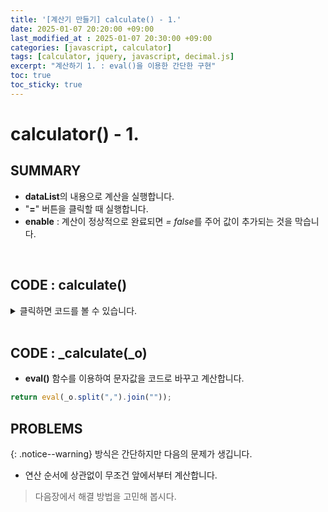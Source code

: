 ```yaml
---
title: '[계산기 만들기] calculate() - 1.'
date: 2025-01-07 20:20:00 +09:00
last_modified_at : 2025-01-07 20:30:00 +09:00
categories: [javascript, calculator]
tags: [calculator, jquery, javascript, decimal.js]
excerpt: "계산하기 1. : eval()을 이용한 간단한 구현"
toc: true
toc_sticky: true
---
```


# calculator() - 1.

## SUMMARY
- **dataList**의 내용으로 계산을 실행합니다.
- "**=**" 버튼을 클릭할 때 실행합니다.
- **enable** : 계산이 정상적으로 완료되면 *= false*를 주어 값이 추가되는 것을 막습니다.

<br/>

## CODE : calculate()
<details>
  <summary>클릭하면 코드를 볼 수 있습니다.</summary>
  <div markdown="1">

```javascript

function calculate() {
  const owner = this;

  // 형식이 완전치 않음
  if (owner.dataList == null || owner.dataList.length <= 2) {
    return null;
  }

  // 괄호 갯수 오류
  if (!_checkBracket(owner.dataList)) {
    return null;
  }

  // 값 입력을 막을 준비
  owner.enable = false;

  let o = owner.dataList.toString().replace(" ", "");

  // 코드 구성
  try {
    let output = _calculate(o);
    // _calculate를 실행 중 문제가 발생하면 null을 반환하고, 이런 경우 현재 뷰어 상태 유지
    if (output == null) update.call(owner);
    // 계산값 출력
    else {
      update.call(owner, `<span class="item answer">= ${output}</span>`);
      owner.isCalculated = true;
    }
  }
  catch (error) {
    //알 수 없는 에러 발생
  }

  // inner methods
  function _calculate(_o) { };
}

```
  </div>
</details>

<br/>

## CODE : _calculate(_o)

- **eval()** 함수를 이용하여 문자값을 코드로 바꾸고 계산합니다.

```javascript
return eval(_o.split(",").join(""));
```

## PROBLEMS

{: .notice--warning}
방식은 간단하지만 다음의 문제가 생깁니다.

- 연산 순서에 상관없이 무조건 앞에서부터 계산합니다.

> 다음장에서 해결 방법을 고민해 봅시다.

<br/>